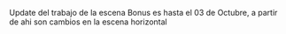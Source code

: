 Update del trabajo de la escena Bonus es hasta el 03 de Octubre, a partir de ahi son cambios en la escena horizontal
